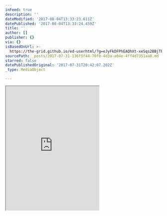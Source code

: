 ```yaml
---
inFeed: true
description: ''
dateModified: '2017-08-04T13:33:23.611Z'
datePublished: '2017-08-04T13:33:24.459Z'
title: ''
author: []
publisher: {}
via: {}
isBasedOnUrl: >-
  https://the-grid.github.io/ed-userhtml/?g=eJyFkDFPhEAQhXt-xeSqs2BBjTFZOUyMhRbXWdgu7AATlh2yO-bkjP9dBLXE9n3fvEleEWVyWCYqsBhB-EgALMXRmUkDeUce08px3d_NoGEv6Qmp7UTDbZ7_ZZHOqOEqH9-_o1mpepJUgvGx4TBoWNv3lzcW24vFGfj8jxC3OW_iLdaQEwwaxsAtWf34-jyYFl9-L9SR6sCRG1EPJlK90P3SQuwP13PHZ1JkP8MVI9TOxHjYrX925RPBEaUzgZQCyzDxGwxoPDjqEaSjCPdFFSArQamevDUwbxosBDSWfAskq3UyE-gRimwsvwDMd4ya
sourcePath: _posts/2017-07-31-136f5f44-70f0-4d3a-a04e-4ff4d7351aa8.md
starred: false
datePublishedOriginal: '2017-07-31T20:42:07.202Z'
_type: MediaObject

---
```

<iframe src="https://the-grid.github.io/ed-userhtml/?g=eJyFkDFPhEAQhXt-xeSqs2BBjTFZOUyMhRbXWdgu7AATlh2yO-bkjP9dBLXEZor3vfcmeUWUyWGZqMBiBOEjAbAUR2cmDeQdeUwrx3V_N4OGvaQnpLYTDbd5_qdFOqOGq3x8_5ZmS9WTpBKMjw2HQcPavr-8sdheLJ6Bz_8Y4jbnTbzFGnKCQcMYuCWrH1-fB9Piy29CHakOHLkR9WAi1QvdLy3E_nA9d3wmRfYzXFEFyMr1JsUItTMxHnbr0135RHBE6UwgpcAyTPwGAxoPjnoE6SjC_RoGpXry1sA8cLAQ0FjyLZCsrpOZQI9QZGP5BZ2ej94" height="400" style=""></iframe>